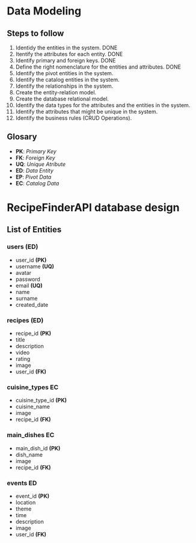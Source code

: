 # Data Modeling

## Steps to follow

1. Identidy the entities in the system. DONE
1. Itentify the attributes for each entity. DONE
1. Identify primary and foreign keys. DONE
1. Define the right nomenclature for the entities and attributes. DONE
1. Identify the pivot entities in the system.
1. Identify the catalog entities in the system.
1. Identify the relationships in the system.
1. Create the entity-relation model.
1. Create the database relational model.
1. Identify the data types for the attributes and the entities in the system.
1. Identify the attributes that might be unique in the system.
1. Identify the business rules (CRUD Operations).

## Glosary

- **PK**: _Primary Key_
- **FK**: _Foreign Key_
- **UQ**: _Unique Atribute_
- **ED**: _Data Entity_
- **EP**: _Pivot Data_
- **EC**: _Catalog Data_

# RecipeFinderAPI database design

## List of Entities

### users **(ED)**

- user_id **(PK)**
- username **(UQ)**
- avatar
- password
- email **(UQ)**
- name
- surname
- created_date

### recipes **(ED)**

- recipe_id **(PK)**
- title
- description
- video
- rating
- image
- user_id **(FK)**

### cuisine_types **EC**

- cuisine_type_id **(PK)**
- cuisine_name
- image
- recipe_id **(FK)**

### main_dishes **EC**

- main_dish_id **(PK)**
- dish_name
- image
- recipe_id **(FK)**

### events **ED**

- event_id **(PK)**
- location
- theme
- time
- description
- image
- user_id **(FK)**



